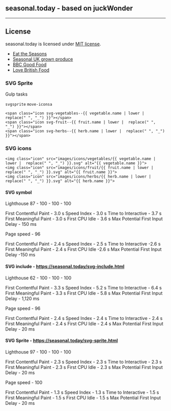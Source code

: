 ## seasonal.today - based on juckWonder

---------------

## License

seasonal.today is licensed under [MIT license](https://github.com/dogwonder/juckWonder/blob/master/LICENSE). 

* [Eat the Seasons](http://www.eattheseasons.co.uk/)
* [Seasonal UK grown produce](https://www.vegsoc.org/cookery-school/blog/seasonal-uk-grown-produce/)
* [BBC Good Food](https://www.bbcgoodfood.com/seasonal-calendar/)
* [Love British Food](http://www.lovebritishfood.co.uk/british-food-and-drinks/whats-in-season-when)


### SVG Sprite

Gulp tasks

`svgsprite`
`move-iconsa`

```
<span class="icon svg-vegetables--{{ vegetable.name | lower |  replace(" ", "_") }}"></span>
<span class="icon svg-fruit--{{ fruit.name | lower |  replace(" ", "_") }}"></span>
<span class="icon svg-herbs--{{ herb.name | lower |  replace(" ", "_") }}"></span>
```

### SVG icons

```
<img class="icon" src="images/icons/vegetables/{{ vegetable.name | lower |  replace(" ", "_") }}.svg" alt="{{ vegetable.name }}">
<img class="icon" src="images/icons/fruit/{{ fruit.name | lower |  replace(" ", "_") }}.svg" alt="{{ fruit.name }}"> 
<img class="icon" src="images/icons/herbs/{{ herb.name | lower |  replace(" ", "_") }}.svg" alt="{{ herb.name }}">
```

#### SVG symbol 

Lighthouse
87 - 100 - 100 - 100

First Contentful Paint - 3.0 s
Speed Index - 3.0 s
Time to Interactive - 3.7 s
First Meaningful Paint - 3.0 s
First CPU Idle - 3.6 s
Max Potential First Input Delay - 150 ms

Page speed - 96

First Contentful Paint - 2.4 s
Speed Index - 2.5 s
Time to Interactive -2.6 s
First Meaningful Paint - 2.4 s
First CPU Idle -2.6 s
Max Potential First Input Delay -150 ms



#### SVG include - https://seasonal.today/svg-include.html

Lighthouse
62 - 100 - 100 - 100

First Contentful Paint - 3.3 s
Speed Index - 5.2 s
Time to Interactive - 6.4 s
First Meaningful Paint - 3.3 s
First CPU Idle - 5.8 s
Max Potential First Input Delay - 1,120 ms


Page speed - 96

First Contentful Paint - 2.4 s
Speed Index - 2.4 s
Time to Interactive - 2.4 s
First Meaningful Paint - 2.4 s
First CPU Idle - 2.4 s
Max Potential First Input Delay - 20 ms


#### SVG Sprite - https://seasonal.today/svg-sprite.html

Lighthouse
97 - 100 - 100 - 100

First Contentful Paint - 2.3 s
Speed Index - 2.3 s
Time to Interactive - 2.3 s
First Meaningful Paint - 2.3 s
First CPU Idle - 2.3 s
Max Potential First Input Delay - 20 ms


Page speed - 100

First Contentful Paint - 1.3 s
Speed Index - 1.3 s
Time to Interactive - 1.5 s
First Meaningful Paint - 1.5 s
First CPU Idle - 1.5 s
Max Potential First Input Delay - 20 ms



